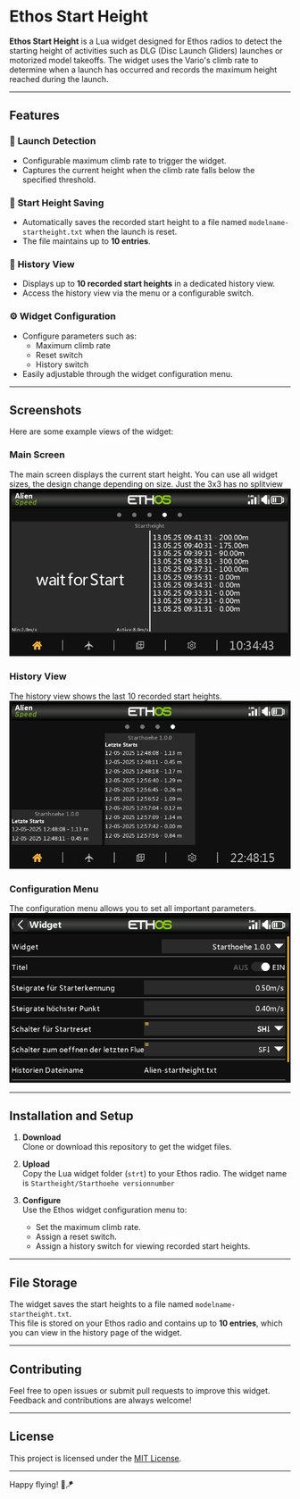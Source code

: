 # Ethos Start Height

**Ethos Start Height** is a Lua widget designed for Ethos radios to detect the starting height of activities such as DLG (Disc Launch Gliders) launches or motorized model takeoffs. The widget uses the Vario's climb rate to determine when a launch has occurred and records the maximum height reached during the launch.

---

## Features

### 🚀 **Launch Detection**
- Configurable maximum climb rate to trigger the widget.
- Captures the current height when the climb rate falls below the specified threshold.

### 📝 **Start Height Saving**
- Automatically saves the recorded start height to a file named `modelname-startheight.txt` when the launch is reset.
- The file maintains up to **10 entries**.

### 📜 **History View**
- Displays up to **10 recorded start heights** in a dedicated history view.
- Access the history view via the menu or a configurable switch.

### ⚙️ **Widget Configuration**
- Configure parameters such as:
  - Maximum climb rate
  - Reset switch
  - History switch
- Easily adjustable through the widget configuration menu.

---

## Screenshots

Here are some example views of the widget:

### Main Screen
The main screen displays the current start height.
You can use all widget sizes, the design change depending on size. Just the 3x3 has no splitview
![Main Screen](resources/widget_with_history_5.PNG)

### History View
The history view shows the last 10 recorded start heights.  
![History View](resources/widget_history.PNG)

### Configuration Menu
The configuration menu allows you to set all important parameters.  
![Configuration Menu](resources/widget_config.PNG)

---

## Installation and Setup

1. **Download**  
   Clone or download this repository to get the widget files.

2. **Upload**  
   Copy the Lua widget folder (`strt`) to your Ethos radio.
   The widget name is `Startheight/Starthoehe versionnumber`

4. **Configure**  
   Use the Ethos widget configuration menu to:
   - Set the maximum climb rate.
   - Assign a reset switch.
   - Assign a history switch for viewing recorded start heights.

---

## File Storage

The widget saves the start heights to a file named `modelname-startheight.txt`.  
This file is stored on your Ethos radio and contains up to **10 entries**, which you can view in the history page of the widget.

---

## Contributing

Feel free to open issues or submit pull requests to improve this widget. Feedback and contributions are always welcome!

---

## License

This project is licensed under the [MIT License](LICENSE).

---

Happy flying! 🚁🪁
